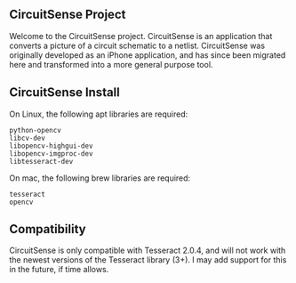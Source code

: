 CircuitSense Project
---

Welcome to the CircuitSense project. CircuitSense is an application that
converts a picture of a circuit schematic to a netlist. CircuitSense was
originally developed as an iPhone application, and has since been migrated here
and transformed into a more general purpose tool.

CircuitSense Install
---

On Linux, the following apt libraries are required:

    python-opencv
    libcv-dev
    libopencv-highgui-dev
    libopencv-imgproc-dev
    libtesseract-dev

On mac, the following brew libraries are required:

    tesseract
    opencv

Compatibility
---

CircuitSense is only compatible with Tesseract 2.0.4, and will not work with the newest versions of the Tesseract library (3+). I may add support for this in the future, if time allows.
